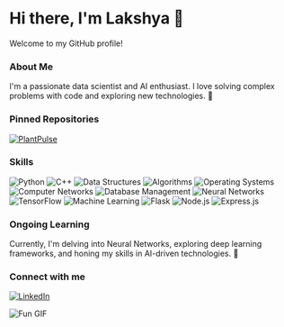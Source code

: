 
# Hi there, I'm Lakshya 👋
Welcome to my GitHub profile!

### About Me
I'm a passionate data scientist and AI enthusiast. I love solving complex problems with code and exploring new technologies. 🚀

### Pinned Repositories

[![PlantPulse](https://github-readme-stats.vercel.app/api/pin/?username=Vishu011&repo=PlantPulse&theme=radical)](https://github.com/Vishu011/PlantPulse)


### Skills
![Python](https://img.shields.io/badge/-Python-3776AB?style=flat&logo=python&logoColor=white)
![C++](https://img.shields.io/badge/-C++-00599C?style=flat&logo=c%2b%2b&logoColor=white)
![Data Structures](https://img.shields.io/badge/-Data%20Structures-4CAF50?style=flat&logo=data%20structures)
![Algorithms](https://img.shields.io/badge/-Algorithms-FF6F00?style=flat&logo=algorithms)
![Operating Systems](https://img.shields.io/badge/-OS-007ACC?style=flat&logo=windows&logoColor=white)
![Computer Networks](https://img.shields.io/badge/-CN-00BFFF?style=flat&logo=network-wired)
![Database Management](https://img.shields.io/badge/-DBMS-FFD700?style=flat&logo=mysql&logoColor=black)
![Neural Networks](https://img.shields.io/badge/-Neural%20Networks-8A2BE2?style=flat&logo=deep-learning)
![TensorFlow](https://img.shields.io/badge/-TensorFlow-FF6F00?style=flat&logo=tensorflow&logoColor=white)
![Machine Learning](https://img.shields.io/badge/-Machine%20Learning-00BFFF?style=flat&logo=machine-learning)
![Flask](https://img.shields.io/badge/-Flask-000000?style=flat&logo=flask)
![Node.js](https://img.shields.io/badge/-Node.js-339933?style=flat&logo=node.js)
![Express.js](https://img.shields.io/badge/-Express.js-000000?style=flat&logo=express&logoColor=white)

### Ongoing Learning
Currently, I'm delving into Neural Networks, exploring deep learning frameworks, and honing my skills in AI-driven technologies. 🚀

### Connect with me
[![LinkedIn](https://img.shields.io/badge/-LinkedIn-0A66C2?style=flat&logo=linkedin&logoColor=white)](https://www.linkedin.com/in/lakshya-dadhich-63208123b)

![Fun GIF](https://media.giphy.com/media/l41lMfA8qjPC9ByWg/giphy.gif)

